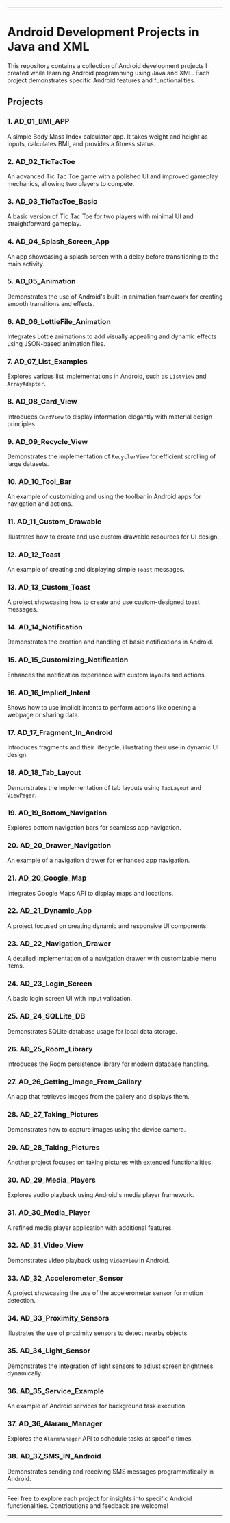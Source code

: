 
---

# Android Development Projects in Java and XML

This repository contains a collection of Android development projects I created while learning Android programming using Java and XML. Each project demonstrates specific Android features and functionalities.

## Projects

### 1. AD_01_BMI_APP
A simple Body Mass Index calculator app. It takes weight and height as inputs, calculates BMI, and provides a fitness status.

### 2. AD_02_TicTacToe
An advanced Tic Tac Toe game with a polished UI and improved gameplay mechanics, allowing two players to compete.

### 3. AD_03_TicTacToe_Basic
A basic version of Tic Tac Toe for two players with minimal UI and straightforward gameplay.

### 4. AD_04_Splash_Screen_App
An app showcasing a splash screen with a delay before transitioning to the main activity.

### 5. AD_05_Animation
Demonstrates the use of Android's built-in animation framework for creating smooth transitions and effects.

### 6. AD_06_LottieFile_Animation
Integrates Lottie animations to add visually appealing and dynamic effects using JSON-based animation files.

### 7. AD_07_List_Examples
Explores various list implementations in Android, such as `ListView` and `ArrayAdapter`.

### 8. AD_08_Card_View
Introduces `CardView` to display information elegantly with material design principles.

### 9. AD_09_Recycle_View
Demonstrates the implementation of `RecyclerView` for efficient scrolling of large datasets.

### 10. AD_10_Tool_Bar
An example of customizing and using the toolbar in Android apps for navigation and actions.

### 11. AD_11_Custom_Drawable
Illustrates how to create and use custom drawable resources for UI design.

### 12. AD_12_Toast
An example of creating and displaying simple `Toast` messages.

### 13. AD_13_Custom_Toast
A project showcasing how to create and use custom-designed toast messages.

### 14. AD_14_Notification
Demonstrates the creation and handling of basic notifications in Android.

### 15. AD_15_Customizing_Notification
Enhances the notification experience with custom layouts and actions.

### 16. AD_16_Implicit_Intent
Shows how to use implicit intents to perform actions like opening a webpage or sharing data.

### 17. AD_17_Fragment_In_Android
Introduces fragments and their lifecycle, illustrating their use in dynamic UI design.

### 18. AD_18_Tab_Layout
Demonstrates the implementation of tab layouts using `TabLayout` and `ViewPager`.

### 19. AD_19_Bottom_Navigation
Explores bottom navigation bars for seamless app navigation.

### 20. AD_20_Drawer_Navigation
An example of a navigation drawer for enhanced app navigation.

### 21. AD_20_Google_Map
Integrates Google Maps API to display maps and locations.

### 22. AD_21_Dynamic_App
A project focused on creating dynamic and responsive UI components.

### 23. AD_22_Navigation_Drawer
A detailed implementation of a navigation drawer with customizable menu items.

### 24. AD_23_Login_Screen
A basic login screen UI with input validation.

### 25. AD_24_SQLLite_DB
Demonstrates SQLite database usage for local data storage.

### 26. AD_25_Room_Library
Introduces the Room persistence library for modern database handling.

### 27. AD_26_Getting_Image_From_Gallary
An app that retrieves images from the gallery and displays them.

### 28. AD_27_Taking_Pictures
Demonstrates how to capture images using the device camera.

### 29. AD_28_Taking_Pictures
Another project focused on taking pictures with extended functionalities.

### 30. AD_29_Media_Players
Explores audio playback using Android's media player framework.

### 31. AD_30_Media_Player
A refined media player application with additional features.

### 32. AD_31_Video_View
Demonstrates video playback using `VideoView` in Android.

### 33. AD_32_Accelerometer_Sensor
A project showcasing the use of the accelerometer sensor for motion detection.

### 34. AD_33_Proximity_Sensors
Illustrates the use of proximity sensors to detect nearby objects.

### 35. AD_34_Light_Sensor
Demonstrates the integration of light sensors to adjust screen brightness dynamically.

### 36. AD_35_Service_Example
An example of Android services for background task execution.

### 37. AD_36_Alaram_Manager
Explores the `AlarmManager` API to schedule tasks at specific times.

### 38. AD_37_SMS_IN_Android
Demonstrates sending and receiving SMS messages programmatically in Android.

---

Feel free to explore each project for insights into specific Android functionalities. Contributions and feedback are welcome!

--- 
